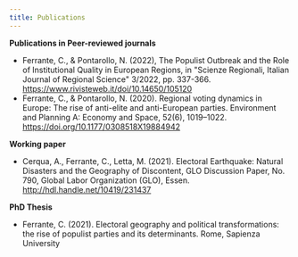 ```yaml
---
title: Publications
---
```


**Publications in Peer-reviewed journals**

* Ferrante, C., & Pontarollo, N. (2022), The Populist Outbreak and the Role of Institutional Quality in European Regions, in "Scienze Regionali, Italian Journal of Regional Science" 3/2022, pp. 337-366. https://www.rivisteweb.it/doi/10.14650/105120 
* Ferrante, C., & Pontarollo, N. (2020). Regional voting dynamics in Europe: The rise of anti-elite and anti-European parties. Environment and Planning A: Economy and Space, 52(6), 1019–1022. https://doi.org/10.1177/0308518X19884942

**Working paper**

* Cerqua, A., Ferrante, C., Letta, M. (2021). Electoral Earthquake: Natural Disasters and the Geography of Discontent, GLO Discussion Paper, No. 790, Global Labor Organization (GLO), Essen. http://hdl.handle.net/10419/231437

**PhD Thesis**

* Ferrante, C. (2021). Electoral geography and political transformations: the rise of populist parties and its determinants. Rome, Sapienza University

